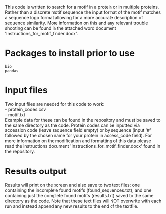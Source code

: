 This code is written to search for a motif in a protein or in multiple proteins. Rather than a discrete motif sequence the input format of the motif matches a sequence logo format allowing for a more accurate description of sequence similarity. More information on this and any relevant trouble shooting can be found in the attached word document 'Instructions_for_motif_finder.docx'.

# Packages to install prior to use 
	bio
	pandas 

# Input files
Two input files are needed for this code to work: \
	-  protein_codes.csv \
	-  motif.txt \
Example data for these can be found in the repository and must be saved to the same directory as the code. Protein codes can be inputted via accession code (leave sequence field empty) or by sequence (input '#' followed by the chosen name for your protein in access_code field). For more information on the modification and formatting of this data please read the instructions document 'Instructions_for_motif_finder.docx' found in the repository.


# Results output 
Results will print on the screen and also save to two text files: one containing the incomplete found motifs (found_sequences.txt), and one containing just the complete found motifs (results.txt) saved to the same directory as the code. Note that these text files will NOT overwrite with each run and instead append any new results to the end of the textfile. 
